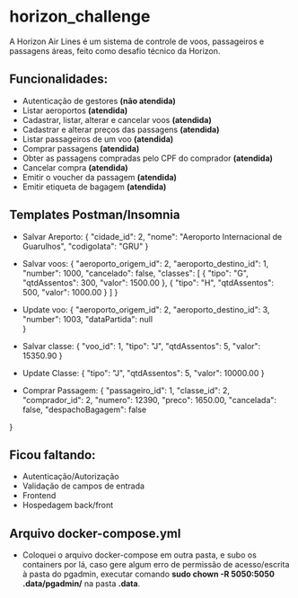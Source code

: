 # horizon_challenge
A Horizon Air Lines é um sistema de controle de voos, passageiros e passagens áreas, feito como desafio técnico da Horizon.

## Funcionalidades:
- Autenticação de gestores **(não atendida)**
- Listar aeroportos **(atendida)**
- Cadastrar, listar, alterar e cancelar voos **(atendida)**
- Cadastrar e alterar preços das passagens **(atendida)**
- Listar passageiros de um voo **(atendida)**
- Comprar passagens **(atendida)**
- Obter as passagens compradas pelo CPF do comprador **(atendida)**
- Cancelar compra **(atendida)**
- Emitir o voucher da passagem **(atendida)**
- Emitir etiqueta de bagagem **(atendida)**

## Templates Postman/Insomnia

- Salvar Areporto:
{
    "cidade_id": 2,
    "nome": "Aeroporto Internacional de Guarulhos",
    "codigoIata": "GRU"
}

- Salvar voos:
{
    "aeroporto_origem_id": 2,
    "aeroporto_destino_id": 1,
    "number": 1000,
    "cancelado": false,
    "classes": [
        {
            "tipo": "G",
            "qtdAssentos": 300,
            "valor": 1500.00
        },
        {
            "tipo": "H",
            "qtdAssentos": 500,
            "valor": 1000.00
        }
    ]
}

- Update voo:
{
    "aeroporto_origem_id": 2,
    "aeroporto_destino_id": 3,
    "number": 1003,
    "dataPartida": null    
}

- Salvar classe:
{
    "voo_id": 1,
    "tipo": "J",
    "qtdAssentos": 5,
    "valor": 15350.90
}

- Update Classe:
{
    "tipo": "J",
    "qtdAssentos": 5,
    "valor": 10000.00
}

- Comprar Passagem:
{
    "passageiro_id": 1,
    "classe_id": 2,
    "comprador_id": 2,
    "numero": 12390,
    "preco": 1650.00,
    "cancelada": false,
    "despachoBagagem": false

}

## Ficou faltando:
- Autenticação/Autorização
- Validação de campos de entrada
- Frontend
- Hospedagem back/front

## Arquivo docker-compose.yml
- Coloquei o arquivo docker-compose em outra pasta, e subo os containers por lá, caso gere algum erro de permissão de acesso/escrita à pasta do pgadmin, executar comando **sudo chown -R 5050:5050 .data/pgadmin/** na pasta **.data**. 
